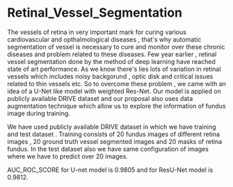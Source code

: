 # Retinal_Vessel_Segmentation
The vessels of retina in very important mark for curing various cardiovascular and opthalmological diseases , that's why automatic segmentation of vessel is necessary to cure and monitor over these chronic diseases and problem related to these diseases. Few year earlier ,  retinal vessel segmentation done by the method of deep learning have reached state of art performance. As we know there's lies lots of variation in retinal vessels which includes noisy backgorund , optic disk and critical issues related to thin vessels etc. So to overcome these problem , we came with an idea of a U-Net like model with weighted Res-Net. Our model is applied on publicly available DRIVE dataset and our proposal also uses data augmentation technique which allow us to explore the information of fundus image during training.

We have used publicly available DRIVE dataset in which we have training and test dataset . Training consists of 20 fundus images of different retina images ,  20 ground truth vessel segmented images and 20 masks of retina fundus. In the test dataset also we have same configuration of images where we have to predict over 20 images.

AUC_ROC_SCORE for U-net model is 0.9805 and for ResU-Net model is 0.9812.
